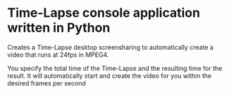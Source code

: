 Time-Lapse console application written in Python
================================================

Creates a Time-Lapse desktop screensharing to automatically
create a video that runs at 24fps in MPEG4.

You specify the total time of the Time-Lapse and the resulting
time for the result. It will automatically start and create
the video for you within the desired frames per second
